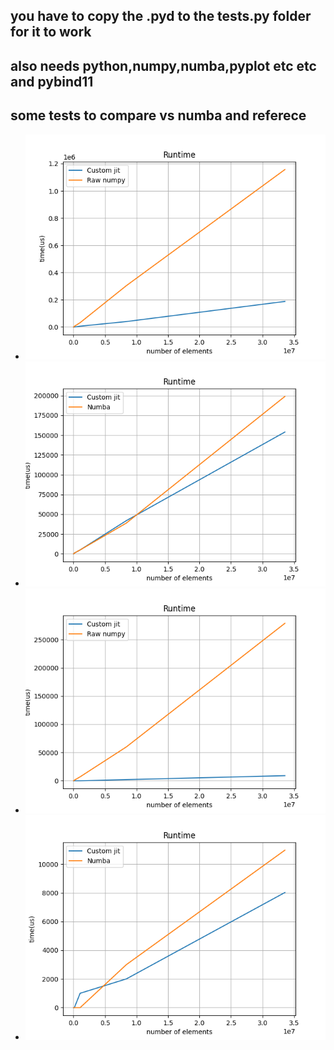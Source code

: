 ## you have to copy the .pyd to the tests.py folder for it to work
## also needs python,numpy,numba,pyplot etc etc and pybind11
## some tests to compare vs numba and referece 
- ![element wise fusion VS numpy raw](ewise_vs_raw.png)
- ![element wise fusion VS numba jit](ewise_vs_numba.png)
- ![map reduce VS numpy raw](reduce_vs_raw.png)
- ![map reduce VS numba jit](reduce_vs_numba.png)